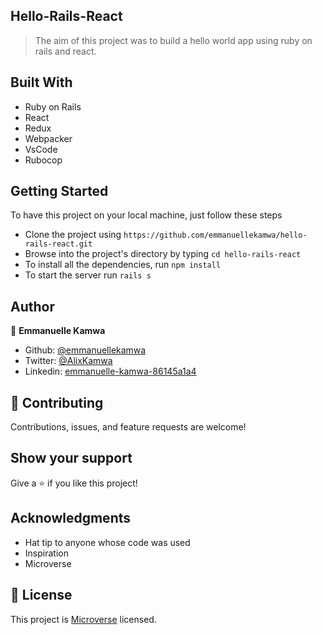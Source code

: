 ## Hello-Rails-React

> The aim of this project was to build a hello world app using ruby on rails and react.

## Built With

- Ruby on Rails
- React
- Redux
- Webpacker
- VsCode
- Rubocop

## Getting Started

To have this project on your local machine, just follow these steps

- Clone the project using `https://github.com/emmanuellekamwa/hello-rails-react.git`
- Browse into the project's directory by typing `cd hello-rails-react`
-  To install all the dependencies, run `npm install`
- To start the server run `rails s`

## Author

👤 **Emmanuelle Kamwa**

-   Github: [@emmanuellekamwa](https://github.com/emmanuellekamwa)
-   Twitter: [@AlixKamwa](https://twitter.com/AlixKamwa)
-   Linkedin: [emmanuelle-kamwa-86145a1a4](https://www.linkedin.com/in/emmanuelle-kamwa-86145a1a4/)

## 🤝 Contributing

Contributions, issues, and feature requests are welcome!

## Show your support

Give a ⭐️ if you like this project!

## Acknowledgments

- Hat tip to anyone whose code was used
- Inspiration
- Microverse

## 📝 License

This project is [Microverse](https://www.microverse.org/) licensed.
